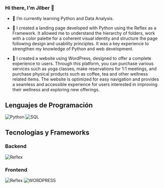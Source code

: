### Hi there, I'm Jilber 👋

- 🌱 I’m currently learning Python and Data Analysis.

- 🔭 I created a landing page developed with Python using the Reflex as a Framework. It allowed me to understand the hierarchy of folders, work with a color palette for a coherent visual identity and structure the page following design and usability principles. It was a key experience to strengthen my knowledge of Python and web development. 

- 🔭 I created a website using WordPress, designed to offer a complete experience to users. Through this platform, you can purchase various services such as yoga classes, make reservations for 1:1 meetings, and purchase physical products such as coffee, tea and other wellness related items. The website is optimized for easy navigation and provides a seamless and accessible experience for users interested in improving their wellness and exploring new offerings.

## Lenguajes de Programación

![Python](https://img.shields.io/badge/python-3670A0?style=for-the-badge&logo=python&logoColor=ffdd54) ![SQL](https://img.shields.io/badge/SQL-3D85C6?style=for-the-badge&logo=postgresql&logoColor=white)


## Tecnologías y Frameworks
### Backend
![Reflex](https://img.shields.io/badge/REFLEX-000000) 

### Frontend
![Reflex](https://img.shields.io/badge/REFLEX-000000) ![WORDPRESS](https://img.shields.io/badge/WORDPRESS-3D85C6?style=for-the-badge&logo=wordpress&logoColor=white)



